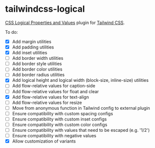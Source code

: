 # tailwindcss-logical

[CSS Logical Properties and Values](https://www.w3.org/TR/css-logical-1/) plugin for
[Tailwind CSS](https://tailwindcss.com).

To do:

- [x] Add margin utilities
- [x] Add padding utilities
- [x] Add inset utilities
- [ ] Add border width utilities
- [ ] Add border style utilities
- [ ] Add border color utilities
- [ ] Add border radius utilities
- [x] Add logical height and logical width (block-size, inline-size) utilities
- [ ] Add flow-relative values for caption-side
- [ ] Add flow-relative values for float and clear
- [x] Add flow-relative values for text-align
- [ ] Add flow-relative values for resize
- [ ] Move from anonymous function in Tailwind config to external plugin
- [ ] Ensure compatibility with custom spacing configs
- [ ] Ensure compatibility with custom inset configs
- [ ] Ensure compatibility with custom color configs
- [ ] Ensure compatibility with values that need to be escaped (e.g. '1/2')
- [ ] Ensure compatibility with negative values
- [x] Allow customization of variants
